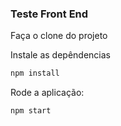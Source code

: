 ### Teste Front End

Faça o clone do projeto

Instale as depêndencias
```sh
npm install
```

Rode a aplicação:
```sh
npm start